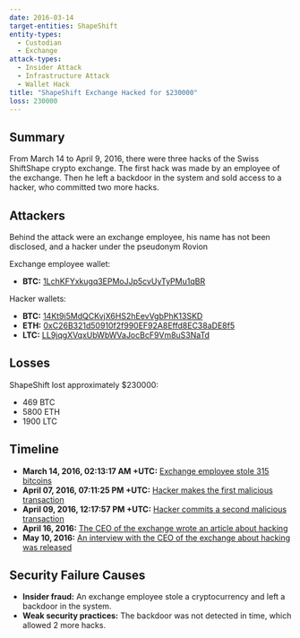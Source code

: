 ```yaml
---
date: 2016-03-14
target-entities: ShapeShift
entity-types:
  - Custodian
  - Exchange
attack-types:
  - Insider Attack
  - Infrastructure Attack
  - Wallet Hack
title: "ShapeShift Exchange Hacked for $230000"
loss: 230000
---
```


## Summary

From March 14 to April 9, 2016, there were three hacks of the Swiss ShiftShape crypto exchange.
The first hack was made by an employee of the exchange. Then he left a backdoor in the system and sold access to a hacker, who committed two more hacks.

## Attackers

Behind the attack were an exchange employee, his name has not been disclosed, and a hacker under the pseudonym Rovion

Exchange employee wallet:
- **BTC:** [1LchKFYxkugq3EPMoJJp5cvUyTyPMu1qBR](https://www.blockchain.com/en/explorer/addresses/btc/1LchKFYxkugq3EPMoJJp5cvUyTyPMu1qBR)

Hacker wallets:
- **BTC:** [14Kt9i5MdQCKvjX6HS2hEevVgbPhK13SKD](https://www.blockchain.com/explorer/addresses/btc/14Kt9i5MdQCKvjX6HS2hEevVgbPhK13SKD)
- **ETH:** [0xC26B321d50910f2f990EF92A8Effd8EC38aDE8f5](https://etherscan.io/address/0xC26B321d50910f2f990EF92A8Effd8EC38aDE8f5)
- **LTC:** [LL9jqgXVqxUbWbWVaJocBcF9Vm8uS3NaTd](https://blockchair.com/litecoin/address/LL9jqgXVqxUbWbWVaJocBcF9Vm8uS3NaTd)

## Losses

ShapeShift lost approximately $230000:

- 469 BTC
- 5800 ETH
- 1900 LTC

## Timeline

- **March 14, 2016, 02:13:17 AM +UTC:** [Exchange employee stole 315 bitcoins](https://www.blockchain.com/en/explorer/transactions/btc/0d5f8538d43a5e0ccdd2e26536251b7fd253b62ae743faea1db7fdfd44635423)
- **April 07, 2016, 07:11:25 PM +UTC:** [Hacker makes the first malicious transaction](https://etherscan.io/tx/0x47d9a3ba0734ef38d06c8a32cf5bcd94dc4cee2c30f614f55b04630581f68c82)
- **April 09, 2016, 12:17:57 PM +UTC:** [Hacker commits a second malicious transaction](https://etherscan.io/tx/0x775785159bfc0b1ebc193e9171295f534034310ab1a6df8fe4cdc80232f291e7)
- **April 16, 2016:** [The CEO of the exchange wrote an article about hacking](https://news.bitcoin.com/looting-fox-sabotage-shapeshift)
- **May 10, 2016:** [An interview with the CEO of the exchange about hacking was released](https://www.youtube.com/watch?v=G8QNpyqHr04)

## Security Failure Causes

- **Insider fraud:** An exchange employee stole a cryptocurrency and left a backdoor in the system.
- **Weak security practices:** The backdoor was not detected in time, which allowed 2 more hacks.
